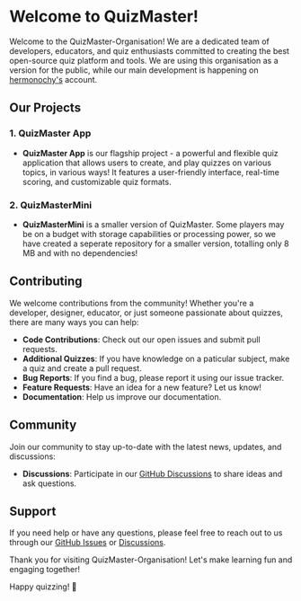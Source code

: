 # Welcome to QuizMaster!

Welcome to the QuizMaster-Organisation! We are a dedicated team of developers, educators, and quiz enthusiasts committed to creating the best open-source quiz platform and tools. We are using this organisation as a version for the public, while our main development is happening on [hermonochy's](https://github.com/hermonochy/QuizMaster) account.

## Our Projects

### 1. QuizMaster App

- **QuizMaster App** is our flagship project - a powerful and flexible quiz application that allows users to create, and play quizzes on various topics, in various ways! It features a user-friendly interface, real-time scoring, and customizable quiz formats.

### 2. QuizMasterMini

- **QuizMasterMini** is a smaller version of QuizMaster. Some players may be on a budget with storage capabilities or processing power, so we have created a seperate repository for a smaller version, totalling only 8 MB and with no dependencies!


## Contributing

We welcome contributions from the community! Whether you're a developer, designer, educator, or just someone passionate about quizzes, there are many ways you can help:

- **Code Contributions**: Check out our open issues and submit pull requests.
- **Additional Quizzes**: If you have knowledge on a paticular subject, make a quiz and create a pull request.
- **Bug Reports**: If you find a bug, please report it using our issue tracker.
- **Feature Requests**: Have an idea for a new feature? Let us know!
- **Documentation**: Help us improve our documentation.

## Community

Join our community to stay up-to-date with the latest news, updates, and discussions:

- **Discussions**: Participate in our [GitHub Discussions](https://github.com/orgs/QuizMaster-organisation/discussions) to share ideas and ask questions.

## Support

If you need help or have any questions, please feel free to reach out to us through our [GitHub Issues](https://github.com/hermonochy/QuizMaster/issues) or [Discussions](https://github.com/orgs/QuizMaster-organisation/discussions).

Thank you for visiting QuizMaster-Organisation! Let's make learning fun and engaging together!

Happy quizzing! 🎉
